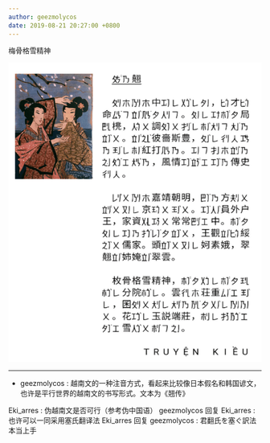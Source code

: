 ```yaml
---
author: geezmolycos
date: 2019-08-21 20:27:00 +0800
---
```

梅骨格雪精神

![](/assets/images/qq-zone/2019-08-21-kieu.png)

---

- geezmolycos : 越南文的一种注音方式，看起来比较像日本假名和韩国谚文，也许是平行世界的越南文的书写形式。文本为《翘传》

Eki_arres : 伪越南文是否可行（参考伪中国语）
geezmolycos 回复 Eki_arres : 也许可以一同采用塞氏翻译法
Eki_arres 回复 geezmolycos : 君翻氏を塞ぐ訳法本当上手
